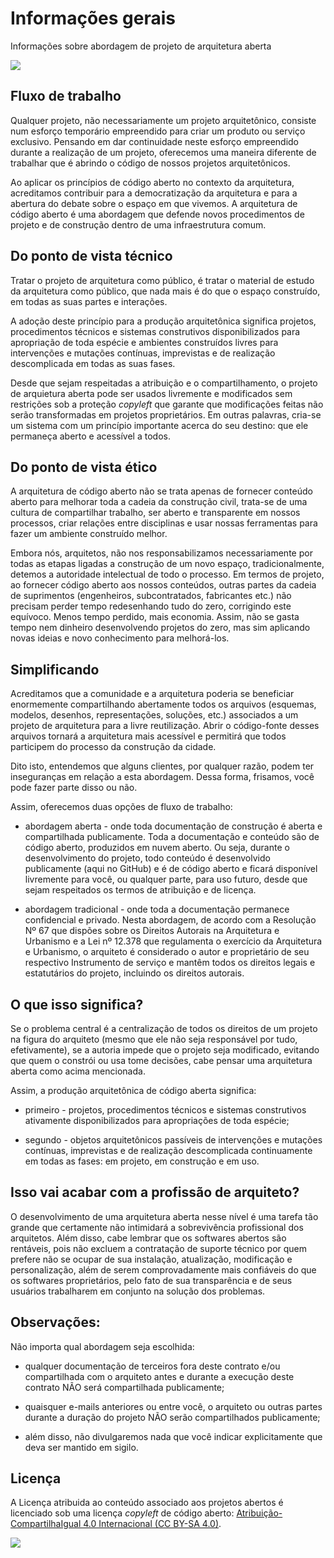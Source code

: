 # Informações gerais

Informações sobre abordagem de projeto de arquitetura aberta

![](info/logo_aa.gif)

## Fluxo de trabalho                                                                                            

Qualquer projeto, não necessariamente um projeto arquitetônico, consiste num esforço temporário empreendido para criar um produto ou serviço exclusivo. Pensando em dar continuidade neste esforço empreendido durante a realização de um projeto, oferecemos uma maneira diferente de trabalhar que é abrindo o código de nossos projetos arquitetônicos.

Ao aplicar os princípios de código aberto no contexto da arquitetura, acreditamos contribuir para a democratização da arquitetura e para a abertura do debate sobre o espaço em que vivemos. A arquitetura de código aberto é uma abordagem que defende novos procedimentos de projeto e de construção dentro de uma infraestrutura comum.

## Do ponto de vista técnico

Tratar o projeto de arquitetura como público, é tratar o material de estudo da arquitetura como público, que nada mais é do que o espaço construído, em todas as suas partes e interações.

A adoção deste princípio para a produção arquitetônica significa projetos, procedimentos técnicos e sistemas construtivos disponibilizados para apropriação de toda espécie e ambientes construídos livres para intervenções e mutações contínuas, imprevistas e de realização descomplicada em todas as suas fases.

Desde que sejam respeitadas a atribuição e o compartilhamento, o projeto de arquietura aberta pode ser usados livremente e modificados sem restrições sob a proteção *copyleft* que garante que modificações feitas não serão transformadas em projetos proprietários. Em outras palavras, cria-se um sistema com um princípio importante acerca do seu destino: que ele permaneça aberto e acessível a todos.

## Do ponto de vista ético

A arquitetura de código aberto não se trata apenas de fornecer conteúdo aberto para melhorar toda a cadeia da construção civil, trata-se de uma cultura de compartilhar trabalho, ser aberto e transparente em nossos processos, criar relações entre disciplinas e usar nossas ferramentas para fazer um ambiente construído melhor.

Embora nós, arquitetos, não nos responsabilizamos necessariamente por todas as etapas ligadas a construção de um novo espaço, tradicionalmente, detemos a autoridade intelectual de todo o processo. Em termos de projeto, ao fornecer código aberto aos nossos conteúdos, outras partes da cadeia de suprimentos (engenheiros, subcontratados, fabricantes etc.) não precisam perder tempo redesenhando tudo do zero, corrigindo este equívoco. Menos tempo perdido, mais economia. Assim, não se gasta tempo nem dinheiro desenvolvendo projetos do zero, mas sim aplicando novas ideias e novo conhecimento para melhorá-los.


## Simplificando

Acreditamos que a comunidade e a arquitetura poderia se beneficiar enormemente compartilhando abertamente todos os arquivos (esquemas, modelos, desenhos, representações, soluções, etc.) associados a um projeto de arquitetura para a livre reutilização. Abrir o código-fonte desses arquivos tornará a arquitetura mais acessível e permitirá que todos participem do processo da construção da cidade. 

Dito isto, entendemos que alguns clientes, por qualquer razão, podem ter inseguranças em relação a esta abordagem. Dessa forma, frisamos, você pode fazer parte disso ou não.

Assim, oferecemos duas opções de fluxo de trabalho:

- abordagem aberta - onde toda documentação de construção é aberta e compartilhada publicamente. Toda a documentação e conteúdo são de código aberto, produzidos em nuvem aberto. Ou seja, durante o desenvolvimento do projeto, todo conteúdo é desenvolvido publicamente (aqui no GitHub) e é de código aberto e ficará disponível livremente para você, ou qualquer parte, para uso futuro, desde que sejam respeitados os termos de atribuição e de licença.


- abordagem tradicional - onde toda a documentação permanece confidencial e privado. Nesta abordagem, de acordo com a Resolução Nº 67 que dispões sobre os Direitos Autorais na Arquitetura e Urbanismo e a Lei nº 12.378 que regulamenta o exercício da Arquitetura e Urbanismo, o arquiteto é considerado o autor e proprietário de seu respectivo Instrumento de serviço e mantêm todos os direitos legais e estatutários do projeto, incluindo os direitos autorais.

## O que isso significa?

Se o problema central é a centralização de todos os direitos de um projeto na figura do arquiteto (mesmo que ele não seja responsável por tudo, efetivamente), se a autoria impede que o projeto seja modificado, evitando que quem o constrói ou usa tome decisões, cabe pensar uma arquitetura aberta como acima mencionada.

Assim, a produção arquitetônica de código aberta significa:

- primeiro - projetos, procedimentos técnicos e sistemas construtivos ativamente disponibilizados para apropriações de toda espécie; 

- segundo - objetos arquitetônicos passíveis de intervenções e mutações contínuas, imprevistas e de realização descomplicada continuamente em todas as fases: em projeto, em construção e em uso. 

## Isso vai acabar com a profissão de arquiteto?

O desenvolvimento de uma arquitetura aberta nesse nível é uma tarefa tão grande que certamente não intimidará a sobrevivência profissional dos arquitetos. Além disso, cabe lembrar que os softwares abertos são rentáveis, pois não excluem a contratação de suporte técnico por quem prefere não se ocupar de sua instalação, atualização, modificação e personalização, além de serem comprovadamente mais confiáveis do que os softwares proprietários, pelo fato de sua transparência e de seus usuários trabalharem em conjunto na solução dos problemas.

## Observações:

Não importa qual abordagem seja escolhida:

- qualquer documentação de terceiros fora deste contrato e/ou compartilhada com o arquiteto antes e durante a execução deste contrato NÃO será compartilhada publicamente;

- quaisquer e-mails anteriores ou entre você, o arquiteto ou outras partes durante a duração do projeto NÃO serão compartilhados publicamente;

- além disso, não divulgaremos nada que você indicar explicitamente que deva ser mantido em sigilo.

## Licença 

A Licença atribuida ao conteúdo associado aos projetos abertos é licenciado sob uma licença *copyleft* de código aberto: [Atribuição-CompartilhaIgual 4.0 Internacional (CC BY-SA 4.0)](https://creativecommons.org/licenses/by-sa/4.0/deed.pt_BR). 

![](info/logo_atribuicao.png)

